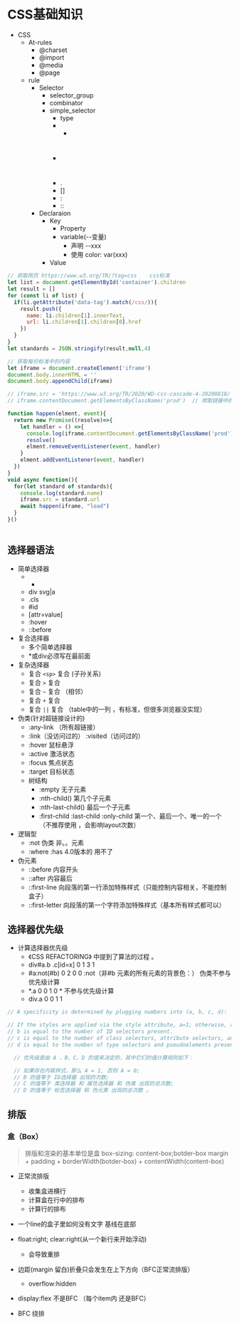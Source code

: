# CSS基础知识

- CSS
  - At-rules
    - @charset
    - @import
    - @media
    - @page
  - rule
    - Selector
      - selector_group
      - combinator
      - simple_selector
        - type
        - *
        - #
        - .
        - []
        - :
        - ::
    - Declaraion
      - Key
        - Property
        - variable(--变量)
          - 声明 --xxx
          - 使用 color: var(xxx)
      - Value


```javascript
// 获取网页 https://www.w3.org/TR/?tag=css    css标准
let list = document.getElementById('container').children
let result = []
for (const li of list) {
  if(li.getAttribute('data-tag').match(/css/)){
    result.push({
      name: li.children[1].innerText,
      url: li.children[1].children[0].href
    })
  }
}
let standards = JSON.stringify(result,null,4)

// 获取每份标准中的内容
let iframe = document.createElement('iframe')
document.body.innerHTML = ''
document.body.appendChild(iframe)

// iframe.src = 'https://www.w3.org/TR/2020/WD-css-cascade-4-20200818/'
// iframe.contentDocument.getElementsByClassName('prod')  // 爬取链接中的内容

function happen(elment, event){
  return new Promise((resolve)=>{
    let handler = () =>{
      console.log(iframe.contentDocument.getElementsByClassName('prod'))
      resolve()
      elment.removeEventListener(event, handler)
    }
    elment.addEventListener(event, handler)
  })
}
void async function(){
  for(let standard of standards){
    console.log(standard.name)
    iframe.src = standard.url
    await happen(iframe, "load")
  }
}()
 

```

## 选择器语法

- 简单选择器
  - *
  - div svg|a
  - .cls
  - #id
  - [attr=value]
  - :hover
  - ::before
- 复合选择器
  - 多个简单选择器
  - *或div必须写在最前面
- 复杂选择器
  - 复合 `<sp>` 复合 (子孙关系)
  - 复合 `>` 复合
  - 复合 `~` 复合 （相邻）
  - 复合 `+` 复合
  - 复合 `||` 复合 （table中的一列 ，有标准，但很多浏览器没实现）
- 伪类(针对超链接设计的)
  - :any-link （所有超链接）
  - :link（没访问过的） :visited（访问过的）
  - :hover  鼠标悬浮
  - :active   激活状态
  - :focus   焦点状态
  - :target   目标状态
  - 树结构
    - :empty  无子元素
    - :nth-child()   第几个子元素
    - :nth-last-child()  最后一个子元素
    - :first-child :last-child :only-child    第一个、最后一个、唯一的一个（不推荐使用 ，会影响layout次数）
- 逻辑型
  - :not 伪类  非。。元素
  - :where :has  4.0版本的 用不了
- 伪元素
  - ::before  内容开头
  - ::after   内容最后
  - ::first-line   向段落的第一行添加特殊样式（只能控制内容相关，不能控制盒子）
  - ::first-letter   向段落的第一个字符添加特殊样式（基本所有样式都可以）

## 选择器优先级

- 计算选择器优先级
  - 《CSS REFACTORING》 中提到了算法的过程 。
  - div#a.b .c[id=x]  0 1 3 1
  - #a:not(#b)  0 2 0 0  :not（非#b 元素的所有元素的背景色：） 伪类不参与优先级计算
  - *.a   0 0 1 0  * 不参与优先级计算
  - div.a   0 0 1 1

```javascript
// A specificity is determined by plugging numbers into (a, b, c, d):

// If the styles are applied via the style attribute, a=1; otherwise, a=0.
// b is equal to the number of ID selectors present.
// c is equal to the number of class selectors, attribute selectors, and pseudoclasses present.
// d is equal to the number of type selectors and pseudoelements present.

  // 优先级是由 A 、B、C、D 的值来决定的，其中它们的值计算规则如下：

  // 如果存在内联样式，那么 A = 1, 否则 A = 0;
  // B 的值等于 ID选择器 出现的次数;
  // C 的值等于 类选择器 和 属性选择器 和 伪类 出现的总次数;
  // D 的值等于 标签选择器 和 伪元素 出现的总次数 。

```

## 排版 

### 盒（Box）
> 排版和渲染的基本单位是盒
> box-sizing: content-box;botder-box 
> margin + padding + borderWidth(botder-box) + contentWidth(content-box)

- 正常流排版
  - 收集盒进横行
  - 计算盒在行中的排布
  - 计算行的排布

- 一个line的盒子里如何没有文字 基线在底部 
- float:right; clear:right(从一个新行来开始浮动)
  - 会导致重排
- 边距(margin 留白)折叠只会发生在上下方向（BFC正常流排版）
  - overflow:hidden
- display:flex 不是BFC （每个item内 还是BFC）
- BFC 绕排

